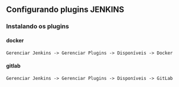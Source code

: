 ## Configurando plugins JENKINS

### Instalando os plugins

#### docker
```
Gerenciar Jenkins -> Gerenciar Plugins -> Disponíveis -> Docker
```

#### gitlab
```
Gerenciar Jenkins -> Gerenciar Plugins -> Disponíveis -> GitLab
```
